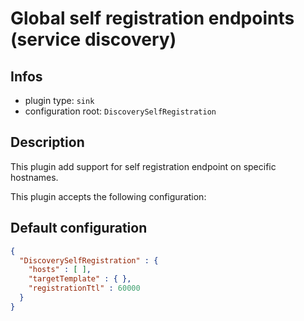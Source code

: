 
# Global self registration endpoints (service discovery)

## Infos

* plugin type: `sink`
* configuration root: `DiscoverySelfRegistration`

## Description

This plugin add support for self registration endpoint on specific hostnames.

This plugin accepts the following configuration:



## Default configuration

```json
{
  "DiscoverySelfRegistration" : {
    "hosts" : [ ],
    "targetTemplate" : { },
    "registrationTtl" : 60000
  }
}
```





